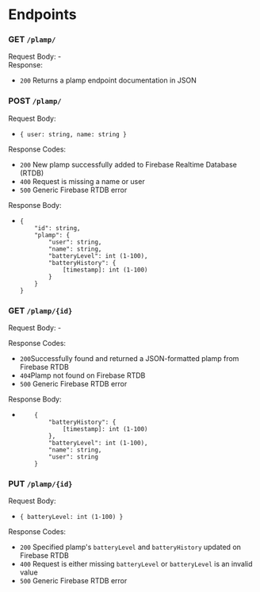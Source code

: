 # Endpoints
### GET `/plamp/`
Request Body: - \
Response: 
* `200` Returns a plamp endpoint documentation in JSON 

### POST `/plamp/`
Request Body: 
* `{ user: string, name: string }`

Response Codes:
* `200` New plamp successfully added to Firebase Realtime Database (RTDB)
* `400` Request is missing a name or user
* `500` Generic Firebase RTDB error

Response Body: 
*     {
          "id": string,
          "plamp": {
              "user": string,
              "name": string,
              "batteryLevel": int (1-100),
              "batteryHistory": {
                  [timestamp]: int (1-100)
              }
          }
      }

### GET `/plamp/{id}`
Request Body: -

Response Codes:
* `200`Successfully found and returned a JSON-formatted plamp from Firebase RTDB
* `404`Plamp not found on Firebase RTDB
* `500` Generic Firebase RTDB error

Response Body: 
*         {
              "batteryHistory": {
                  [timestamp]: int (1-100)
              },
              "batteryLevel": int (1-100),
              "name": string,
              "user": string
          }

### PUT `/plamp/{id}`
Request Body:
* `{ batteryLevel: int (1-100) }`

Response Codes:
* `200` Specified plamp's `batteryLevel` and `batteryHistory` updated on Firebase RTDB
* `400` Request is either missing `batteryLevel` or `batteryLevel` is an invalid value
* `500` Generic Firebase RTDB error
